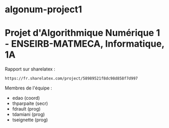 # algonum-project1

# Projet d'Algorithmique Numérique 1 - ENSEIRB-MATMECA, Informatique, 1A

Rapport sur sharelatex : 
```
https://fr.sharelatex.com/project/58989521f8dc98d858f7d997
```

Membres de l'équipe :
* edao (coord)
* thparpaite (secr)
* fdrault (prog)
* tdamiani (prog)
* tseignette (prog)
